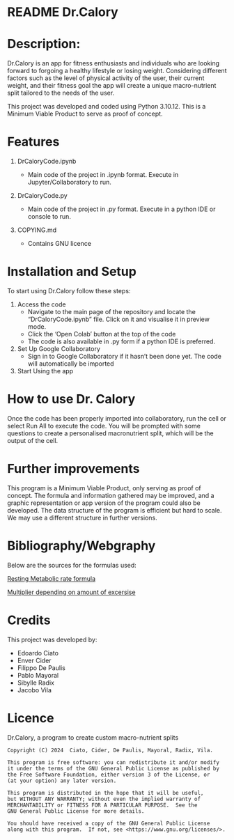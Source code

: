 # **README Dr.Calory**

# Description:

Dr.Calory is an app for fitness enthusiasts and individuals who are looking forward to forgoing a healthy lifestyle or losing weight. Considering different factors such as the level of physical activity of the user, their current weight, and their fitness goal the app will create a unique macro-nutrient split tailored to the needs of the user.

This project was developed and coded using Python 3.10.12. This is a Minimum Viable Product to serve as proof of concept.

# Features

1. DrCaloryCode.ipynb
   - Main code of the project in .ipynb format. Execute in Jupyter/Collaboratory to run.
  
3. DrCaloryCode.py
   - Main code of the project in .py format. Execute in a python IDE or console to run.
  
5. COPYING.md
   - Contains GNU licence


# Installation and Setup

To start using Dr.Calory follow these steps:

1. Access the code
   - Navigate to the main page of the repository and locate the “DrCaloryCode.ipynb” file. Click on it and visualise it in preview mode.
   - Click the ‘Open Colab’ button at the top of the code
   - The code is also available in .py form if a python IDE is preferred.
2. Set Up Google Collaboratory
   - Sign in to Google Collaboratory if it hasn’t been done yet. The code will automatically be imported 
3. Start Using the app

# How to use Dr. Calory

Once the code has been properly imported into collaboratory, run the cell or select Run All to execute the code. You will be prompted with some questions to create a personalised macronutrient split, which will be the output of the cell. 

# Further improvements

This program is a Minimum Viable Product, only serving as proof of concept. The formula and information gathered may be improved, and a graphic representation or app version of the program could also be developed. The data structure of the program is efficient but hard to scale. We may use a different structure in further versions.

# Bibliography/Webgraphy

Below are the sources for the formulas used:

[Resting Metabolic rate formula](https://www.garnethealth.org/news/basal-metabolic-rate-calculator)

[Multiplier depending on amount of excersise](https://www.calculator.net/calorie-calculator.html)

# Credits
This project was developed by:
- Edoardo Ciato 
- Enver Cider
- Filippo De Paulis 
- Pablo Mayoral
- Sibylle Radix
- Jacobo Vila


# Licence 

Dr.Calory, a program to create custom macro-nutrient splits

    Copyright (C) 2024  Ciato, Cider, De Paulis, Mayoral, Radix, Vila.

    This program is free software: you can redistribute it and/or modify
    it under the terms of the GNU General Public License as published by
    the Free Software Foundation, either version 3 of the License, or
    (at your option) any later version.

    This program is distributed in the hope that it will be useful,
    but WITHOUT ANY WARRANTY; without even the implied warranty of
    MERCHANTABILITY or FITNESS FOR A PARTICULAR PURPOSE.  See the
    GNU General Public License for more details.

    You should have received a copy of the GNU General Public License
    along with this program.  If not, see <https://www.gnu.org/licenses/>.
